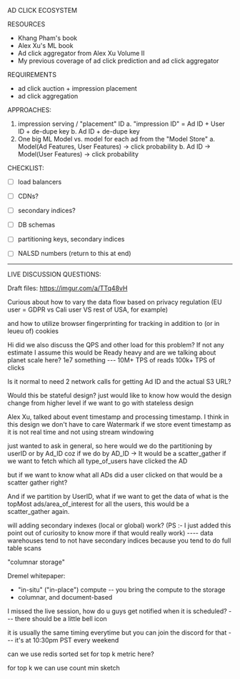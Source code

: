 


AD CLICK ECOSYSTEM



RESOURCES
- Khang Pham's book
- Alex Xu's ML book
- Ad click aggregator from Alex Xu Volume II
- My previous coverage of ad click prediction and ad click aggregator





REQUIREMENTS
- ad click auction + impression placement
- ad click aggregation








APPROACHES:
1) impression serving / "placement" ID
  a. "impression ID" = Ad ID + User ID + de-dupe key
  b. Ad ID + de-dupe key
2) One big ML Model vs. model for each ad from the "Model Store"
  a. Model(Ad Features, User Features) -> click probability
  b. Ad ID -> Model(User Features) -> click probability













CHECKLIST:
- [ ] load balancers
- [ ] CDNs?
- [ ] secondary indices?
- [ ] DB schemas
- [ ] partitioning keys, secondary indices
- [ ] NALSD numbers (return to this at end)













--------------------
LIVE DISCUSSION QUESTIONS:






Draft files:
https://imgur.com/a/TTq48vH







Curious about how to vary the data flow based on privacy regulation (EU user = GDPR vs Cali user VS rest of USA, for example)



and how to utilize browser fingerprinting for tracking in addition to (or in leueu of) cookies









Hi did we also discuss the QPS and other load for this problem? If not any estimate I assume this would be Ready heavy and are we talking about planet scale here? 1e7 something
\---
10M+ TPS of reads
100k+ TPS of clicks




Is it normal to need 2 network calls for getting Ad ID and the actual S3 URL?









Would this be stateful design? just would like to know how would the design change from higher level if we want to go with stateless design







Alex Xu, talked about event timestamp and processing timestamp. I think in this design we don't have to care Watermark if we store event timestamp as it is not real time and not using stream windowing









just wanted to ask in general, so here would we do the partitioning by userID or by Ad_ID coz if we do by AD_ID -> It would be a scatter_gather if we want to fetch which all type_of_users have clicked the AD

but if we want to know what all ADs did a user clicked on that would be a scatter gather right?



And if we partition by UserID, what if we want to get the data of what is the topMost ads/area_of_interest for all the users, this would be a scatter_gather again.






will adding secondary indexes (local or global) work? (PS :- I just added this point out of curiosity to know more if that would really work)
\----
data warehouses tend to not have secondary indices because you tend to do full table scans

"columnar storage"

Dremel whitepaper:
- "in-situ" ("in-place") compute -- you bring the compute to the storage
- columnar, and document-based







I missed the live session, how do u guys get notified when it is scheduled?
\---
there should be a little bell icon


it is usually the same timing everytime but you can join the discord for that
\---
it's at 10:30pm PST every weekend






can we use redis sorted set for top k metric here?


for top k we can use count min sketch


















































